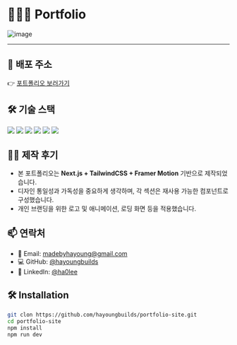 # 🧑🏻‍💻 Portfolio


![image](https://github.com/user-attachments/assets/3c56b5ae-9280-48f5-a57b-2ec51a819bde)


---


## 🔗 배포 주소

👉 [포트폴리오 보러가기](https://hayoungs-portfolio.vercel.app/)


## 🛠 기술 스택

<div align="left">
  <img src="https://img.shields.io/badge/TypeScript-3178C6?style=for-the-badge&logo=typescript&logoColor=white"/>
  <img src="https://img.shields.io/badge/React-61DAFB?style=for-the-badge&logo=react&logoColor=black"/>
  <img src="https://img.shields.io/badge/Next.js-000000?style=for-the-badge&logo=nextdotjs&logoColor=white"/>
  <img src="https://img.shields.io/badge/TailwindCSS-06B6D4?style=for-the-badge&logo=tailwindcss&logoColor=white"/>
  <img src="https://img.shields.io/badge/FramerMotion-EF0185?style=for-the-badge&logo=framer&logoColor=white"/>
  <img src="https://img.shields.io/badge/shadcn_ui-000000?style=for-the-badge"/>
</div>


## ✍🏻 제작 후기

- 본 포트폴리오는 **Next.js + TailwindCSS + Framer Motion** 기반으로 제작되었습니다.
- 디자인 통일성과 가독성을 중요하게 생각하며, 각 섹션은 재사용 가능한 컴포넌트로 구성했습니다.
- 개인 브랜딩을 위한 로고 및 애니메이션, 로딩 화면 등을 적용했습니다.


## 📫 연락처

- 📧 Email: madebyhayoung@gmail.com  
- 💻 GitHub: [@hayoungbuilds](https://github.com/hayoungbuilds)  
- 💼 LinkedIn: [@ha0lee](https://linkedin.com/in/ha0lee)


## 🛠️ Installation

```bash
git clon https://github.com/hayoungbuilds/portfolio-site.git
cd portfolio-site
npm install
npm run dev
```
